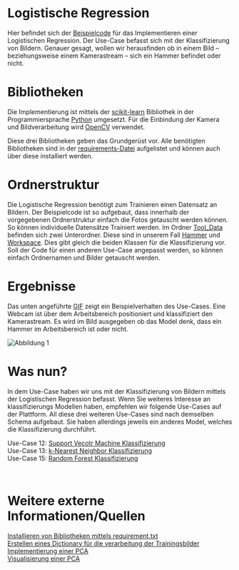 # Logistische Regression

Hier befindet sich der [Beispielcode](./miniUsecase11_logistic_regression.ipynb) für das Implementieren einer Logistischen Regression. Der Use-Case befasst sich mit der Klassifizierung von Bildern. Genauer gesagt, wollen wir herausfinden ob in einem Bild – beziehungsweise einem Kamerastream – sich ein Hammer befindet oder nicht. 

# Bibliotheken
Die Implementierung ist mittels der [scikit-learn](https://scikit-learn.org/stable/modules/generated/sklearn.linear_model.LogisticRegression.html) Bibliothek in der Programmiersprache [Python](https://docs.python.org/3/) umgesetzt. Für die Einbindung der Kamera und Bildverarbeitung wird [OpenCV](https://opencv.org/) verwendet. 

Diese drei Bibliotheken geben das Grundgerüst vor. Alle benötigten Bibliotheken sind in der [requirements-Datei](./requirements.txt) aufgelistet und können auch über diese installiert werden. 

# Ordnerstruktur
 Die Logistische Regression benötigt zum Trainieren einen Datensatz an Bildern. Der Beispielcode ist so aufgebaut, dass innerhalb der vorgegebenen Ordnerstruktur einfach die Fotos getauscht werden können. So können individuelle Datensätze Trainiert werden. Im Ordner [Tool_Data](./Tool_Data) befinden sich zwei Unterordner. Diese sind in unserem Fall [Hammer](./Tool_Data/Hammer) und [Workspace](./Tool_Data/Workspace). Dies gibt gleich die beiden Klassen für die Klassifizierung vor. Soll der Code für einen anderen Use-Case angepasst werden, so können einfach Ordnernamen und Bilder getauscht werden. 


# Ergebnisse
Das unten angeführte [GIF](./demo/webcam_demo.gif) zeigt ein Beispielverhalten des Use-Cases. Eine Webcam ist über dem Arbeitsbereich positioniert und klassifiziert den Kamerastream. Es wird im Bild ausgegeben ob das Model denk, dass ein Hammer im Arbeitsbereich ist oder nicht. 

![Abbildung 1](demo/webcam_demo.gif)

# Was nun? 
In dem Use-Case haben wir uns mit der Klassifizierung von Bildern mittels der Logistischen Regression befasst. Wenn Sie weiteres Interesse an klassifizierungs Modellen haben, empfehlen wir folgende Use-Cases auf der Plattform. All diese drei weiteren Use-Cases sind nach demselben Schema aufgebaut. Sie haben allerdings jeweils ein anderes Model, welches die Klassifizierung durchführt.

Use-Case 12: [Support Vecotr Machine Klassifizierung](https://github.com/TW-Robotics/AIAV/tree/devel_abdank/miniUsecase_12_SVM) <br>
Use-Case 13: [k-Nearest Neighbor Klassifizierung](https://github.com/TW-Robotics/AIAV/tree/devel_abdank/miniUsecase_13_kNN_Classification) <br>
Use-Case 15: [Random Forest Klassifizierung](https://github.com/TW-Robotics/AIAV/tree/devel_abdank/miniUsecase_15_Random_Forest)

<br>


# Weitere externe Informationen/Quellen
[Installieren von Bibliotheken mittels requirement.txt](https://note.nkmk.me/en/python-pip-install-requirements/) <br>
[Erstellen eines Dictionary für die verarbeitung der Trainingsbilder](https://kapernikov.com/tutorial-image-classification-with-scikit-learn/)<br>
[Implementierung einer PCA](https://medium.com/@sebastiannorena/pca-principal-components-analysis-applied-to-images-of-faces-d2fc2c083371)<br>
[Visualisierung einer PCA](https://jakevdp.github.io/PythonDataScienceHandbook/05.02-introducing-scikit-learn.html)

